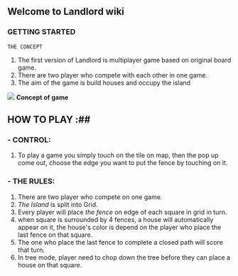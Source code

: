 ## Welcome to Landlord wiki ##



### GETTING STARTED ###
    THE CONCEPT
    
    

1. The first version of Landlord is multiplayer game based on original board game.
2. There are two player who compete with each other in one game.
3. The aim of the game is build houses and occupy the island

![](https://trello-attachments.s3.amazonaws.com/52c4f6123915d4930f0201d2/530711763f3a2e8a45410d84/e66e722756b80f05deba192a0bde516c/Landlord_draft-01.png)
**Concept of game**



## HOW TO PLAY :##

### - CONTROL: ###
   1. To play a game you simply touch on the tile on map, then the pop up come out, choose the edge you want to put the fence by touching on it.
   
### - THE RULES: ###
   1. There are two player who compete on one game.
   2. *The Island* is split into Grid.
   3. Every player will place *the fence* on edge of each square in grid in turn.
   4. when square is surrounded by 4 fences, a house will automatically appear on it, the house's color is depend on the player who place the last fence on that square.
   5. The one who place the last fence to complete a closed path will score that turn. 
   6. In tree mode, player need to chop down the tree before they can place a house on that square.



